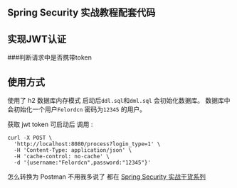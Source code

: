 ## Spring Security 实战教程配套代码 

## 实现JWT认证

###判断请求中是否携带token
 
 
## 使用方式

使用了 h2 数据库内存模式  启动后`ddl.sql`和`dml.sql` 会初始化数据库。 数据库中会初始化一个用户`Felordcn` 密码为`12345` 的用户。


获取 jwt token 可启动后 调用 :

```
curl -X POST \
  'http://localhost:8080/process?login_type=1' \
  -H 'Content-Type: application/json' \
  -H 'cache-control: no-cache' \
  -d '{username:"Felordcn",password:"12345"}'
```

怎么转换为 Postman 不用我多说了  都在 [Spring Security 实战干货系列](https://www.felord.cn/categories/spring-security/) 